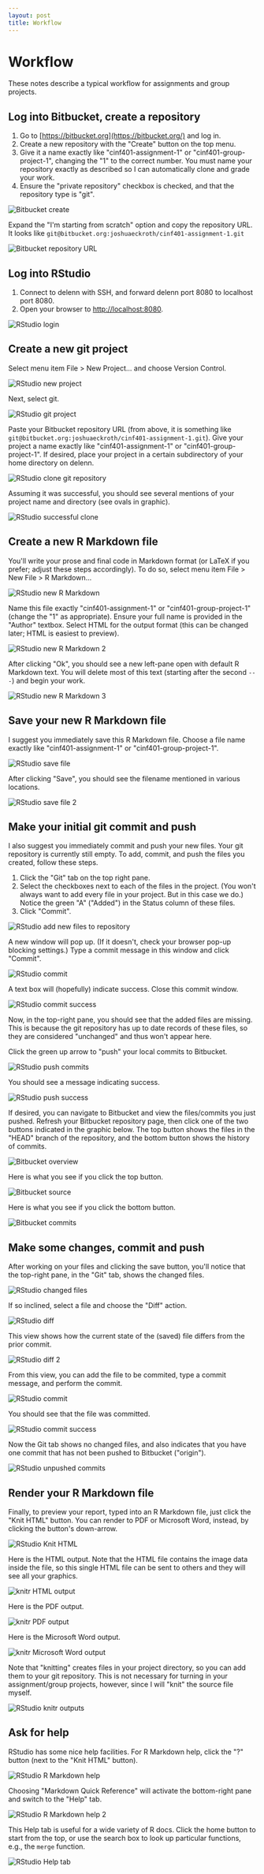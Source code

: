 ```yaml
---
layout: post
title: Workflow
---
```


# Workflow

These notes describe a typical workflow for assignments and group projects.

## Log into Bitbucket, create a repository

1. Go to [https://bitbucket.org](https://bitbucket.org/) and log in.
2. Create a new repository with the "Create" button on the top menu.
3. Give it a name exactly like "cinf401-assignment-1" or "cinf401-group-project-1", changing the "1" to the correct number. You must name your repository exactly as described so I can automatically clone and grade your work.
4. Ensure the "private repository" checkbox is checked, and that the repository type is "git".

![Bitbucket create](/images/workflow-bitbucket-create-repository.png)

Expand the "I'm starting from scratch" option and copy the repository URL. It looks like `git@bitbucket.org:joshuaeckroth/cinf401-assignment-1.git`

![Bitbucket repository URL](/images/workflow-bitbucket-repository-url.png)



## Log into RStudio

1. Connect to delenn with SSH, and forward delenn port 8080 to localhost port 8080.
2. Open your browser to [http://localhost:8080](http://localhost:8080/).

![RStudio login](/images/workflow-1.png)

## Create a new git project

Select menu item File > New Project... and choose Version Control.

![RStudio new project](/images/workflow-2.png)

Next, select git.

![RStudio git project](/images/workflow-3.png)

Paste your Bitbucket repository URL (from above, it is something like `git@bitbucket.org:joshuaeckroth/cinf401-assignment-1.git`). Give your project a name exactly like "cinf401-assignment-1" or "cinf401-group-project-1". If desired, place your project in a certain subdirectory of your home directory on delenn.

![RStudio clone git repository](/images/workflow-4.png)

Assuming it was successful, you should see several mentions of your project name and directory (see ovals in graphic).

![RStudio successful clone](/images/workflow-5.png)

## Create a new R Markdown file

You'll write your prose and final code in Markdown format (or LaTeX if you prefer; adjust these steps accordingly). To do so, select menu item File > New File > R Markdown...

![RStudio new R Markdown](/images/workflow-6.png)

Name this file exactly "cinf401-assignment-1" or "cinf401-group-project-1" (change the "1" as appropriate). Ensure your full name is provided in the "Author" textbox. Select HTML for the output format (this can be changed later; HTML is easiest to preview).

![RStudio new R Markdown 2](/images/workflow-7.png)

After clicking "Ok", you should see a new left-pane open with default R Markdown text. You will delete most of this text (starting after the second `---`) and begin your work.

![RStudio new R Markdown 3](/images/workflow-8.png)

## Save your new R Markdown file

I suggest you immediately save this R Markdown file. Choose a file name exactly like "cinf401-assignment-1" or "cinf401-group-project-1".

![RStudio save file](/images/workflow-9.png)

After clicking "Save", you should see the filename mentioned in various locations.

![RStudio save file 2](/images/workflow-10.png)

## Make your initial git commit and push

I also suggest you immediately commit and push your new files. Your git repository is currently still empty. To add, commit, and push the files you created, follow these steps.

1. Click the "Git" tab on the top right pane.
2. Select the checkboxes next to each of the files in the project. (You won't always want to add every file in your project. But in this case we do.) Notice the green "A" ("Added") in the Status column of these files.
3. Click "Commit".

![RStudio add new files to repository](/images/workflow-11.png)

A new window will pop up. (If it doesn't, check your browser pop-up blocking settings.) Type a commit message in this window and click "Commit".

![RStudio commit](/images/workflow-12.png)

A text box will (hopefully) indicate success. Close this commit window.

![RStudio commit success](/images/workflow-13.png)

Now, in the top-right pane, you should see that the added files are missing. This is because the git repository has up to date records of these files, so they are considered "unchanged" and thus won't appear here.

Click the green up arrow to "push" your local commits to Bitbucket.

![RStudio push commits](/images/workflow-14.png)

You should see a message indicating success.

![RStudio push success](/images/workflow-15.png)

If desired, you can navigate to Bitbucket and view the files/commits you just pushed. Refresh your Bitbucket repository page, then click one of the two buttons indicated in the graphic below. The top button shows the files in the "HEAD" branch of the repository, and the bottom button shows the history of commits.

![Bitbucket overview](/images/workflow-16.png)

Here is what you see if you click the top button.

![Bitbucket source](/images/workflow-17.png)

Here is what you see if you click the bottom button.

![Bitbucket commits](/images/workflow-18.png)

## Make some changes, commit and push

After working on your files and clicking the save button, you'll notice that the top-right pane, in the "Git" tab, shows the changed files.

![RStudio changed files](/images/workflow-19.png)

If so inclined, select a file and choose the "Diff" action.

![RStudio diff](/images/workflow-20.png)

This view shows how the current state of the (saved) file differs from the prior commit.

![RStudio diff 2](/images/workflow-21.png)

From this view, you can add the file to be commited, type a commit message, and perform the commit.

![RStudio commit](/images/workflow-22.png)

You should see that the file was committed.

![RStudio commit success](/images/workflow-23.png)

Now the Git tab shows no changed files, and also indicates that you have one commit that has not been pushed to Bitbucket ("origin").

![RStudio unpushed commits](/images/workflow-24.png)

## Render your R Markdown file

Finally, to preview your report, typed into an R Markdown file, just click the "Knit HTML" button. You can render to PDF or Microsoft Word, instead, by clicking the button's down-arrow.

![RStudio Knit HTML](/images/workflow-25.png)

Here is the HTML output. Note that the HTML file contains the image data inside the file, so this single HTML file can be sent to others and they will see all your graphics.

![knitr HTML output](/images/workflow-26.png)

Here is the PDF output.

![knitr PDF output](/images/workflow-27.png)

Here is the Microsoft Word output.

![knitr Microsoft Word output](/images/workflow-28.png)

Note that "knitting" creates files in your project directory, so you can add them to your git repository. This is not necessary for turning in your assignment/group projects, however, since I will "knit" the source file myself.

![RStudio knitr outputs](/images/workflow-29.png)

## Ask for help

RStudio has some nice help facilities. For R Markdown help, click the "?" button (next to the "Knit HTML" button).


![RStudio R Markdown help](/images/workflow-30.png)

Choosing "Markdown Quick Reference" will activate the bottom-right pane and switch to the "Help" tab.


![RStudio R Markdown help 2](/images/workflow-31.png)

This Help tab is useful for a wide variety of R docs. Click the home button to start from the top, or use the search box to look up particular functions, e.g., the `merge` function.

![RStudio Help tab](/images/workflow-32.png)